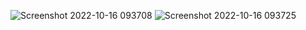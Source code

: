 ![Screenshot 2022-10-16 093708](https://user-images.githubusercontent.com/91199802/196038504-9f14b6c3-50a6-4193-bfde-38beb96b20f0.jpg)
![Screenshot 2022-10-16 093725](https://user-images.githubusercontent.com/91199802/196038506-f16f2092-321c-43cb-8c87-c79ad340ba6b.jpg)
